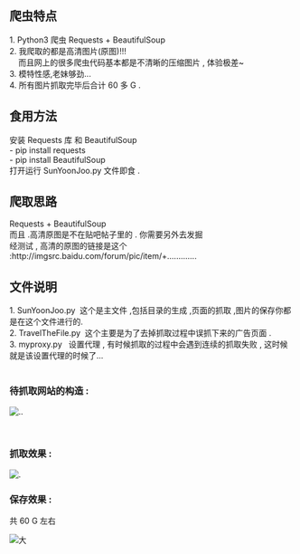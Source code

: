<h2>爬虫特点</h2>
1. Python3 爬虫 Requests + BeautifulSoup <br>
2. 我爬取的都是高清图片(原图)!!!  <br>
     而且网上的很多爬虫代码基本都是不清晰的压缩图片 , 体验极差~  <br>
3. 模特性感,老妹够劲...<br>
4. 所有图片抓取完毕后合计 60 多 G  .

<h2>食用方法</h2>
安装 Requests 库 和 BeautifulSoup  <br> 
 - pip install requests         <br>
 - pip install BeautifulSoup         <br>
打开运行 SunYoonJoo.py 文件即食 .<br>

<h2>爬取思路</h2>
Requests + BeautifulSoup<br>
而且 .高清原图是不在贴吧帖子里的 . 你需要另外去发掘 <br>
经测试 , 高清的原图的链接是这个 :http://imgsrc.baidu.com/forum/pic/item/+.............<br>

<h2> 文件说明</h2>
1. SunYoonJoo.py  这个是主文件 ,包括目录的生成 ,页面的抓取 ,图片的保存你都是在这个文件进行的.<br>
2. TravelTheFile.py  这个主要是为了去掉抓取过程中误抓下来的广告页面 .<br>
3. myproxy.py   设置代理 , 有时候抓取的过程中会遇到连续的抓取失败 , 这时候就是该设置代理的时候了...<br>
<br>

<h3>待抓取网站的构造 :</h3> 

![..](https://wx2.sinaimg.cn/mw690/006wh4bKly1fmwvimon1pj30je0gujtv.jpg) <br>

<br>

<h3>抓取效果 :</h3> 

![.](https://wx4.sinaimg.cn/mw690/006wh4bKly1fmwwdf927dj30lv0evdhc.jpg) <br>

<h3>保存效果 :</h3>
共 60 G 左右

![大](https://wx2.sinaimg.cn/mw690/006wh4bKly1fmwwer0hcbj30xi0edwhn.jpg)
